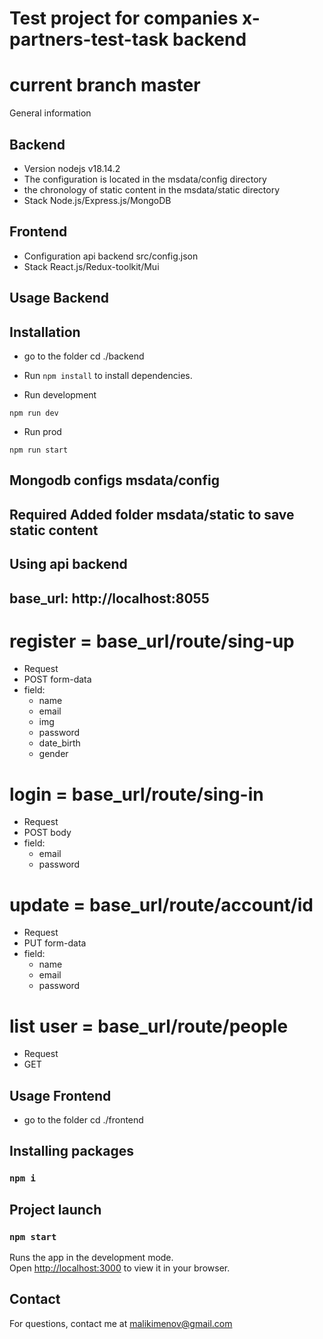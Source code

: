 # Test project for companies x-partners-test-task backend
# current branch master
General information
## Backend
- Version nodejs v18.14.2
- The configuration is located in the msdata/config directory
- the chronology of static content in the msdata/static directory  
- Stack Node.js/Express.js/MongoDB

## Frontend
- Configuration api backend src/config.json
- Stack React.js/Redux-toolkit/Mui


## Usage Backend

## Installation
- go to the folder cd ./backend
- Run `npm install` to install dependencies.

- Run development
``` 
npm run dev
```

- Run prod
```
npm run start
``` 

## Mongodb configs msdata/config
## Required Added folder msdata/static to save static content

## Using api backend
## base_url: http://localhost:8055

# register = base_url/route/sing-up 
- Request
- POST form-data
- field: 
    - name
    - email
    - img
    - password
    - date_birth
    - gender


# login = base_url/route/sing-in
- Request
- POST body
- field: 
    - email
    - password

# update = base_url/route/account/id
- Request
- PUT form-data
- field: 
    - name
    - email
    - password

# list user = base_url/route/people
- Request
- GET

## Usage Frontend
- go to the folder cd ./frontend

## Installing packages
### `npm i`

## Project launch
### `npm start`

Runs the app in the development mode.\
Open [http://localhost:3000](http://localhost:3000) to view it in your browser.

## Contact
For questions, contact me at malikimenov@gmail.com
